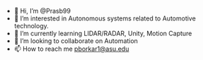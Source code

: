 - 👋 Hi, I’m @Prasb99 
- 👀 I’m interested in Autonomous systems related to Automotive technology.
- 🌱 I’m currently learning LIDAR/RADAR, Unity, Motion Capture
- 💞️ I’m looking to collaborate on Automation
- 📫 How to reach me pborkar1@asu.edu

<!---
Prasb99/Prasb99 is a ✨ special ✨ repository because its `README.md` (this file) appears on your GitHub profile.
You can click the Preview link to take a look at your changes.
--->
